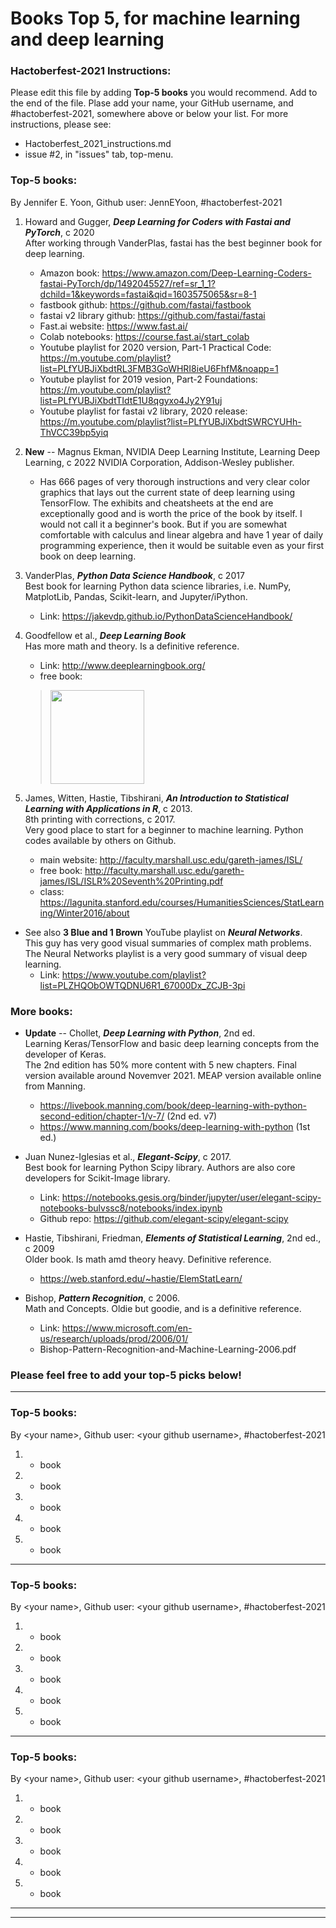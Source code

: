 #  Books Top 5, for machine learning and deep learning  


### Hactoberfest-2021 Instructions:  

Please edit this file by adding **Top-5 books** you would recommend.  Add to the end of the file.  Plase add your name, your GitHub username, and #hactoberfest-2021, somewhere above or below your list. For more instructions, please see:  
 * Hactoberfest_2021_instructions.md  
 * issue #2, in "issues" tab, top-menu.  


### Top-5 books:   
By Jennifer E. Yoon, Github user: JennEYoon, \#hactoberfest-2021    
  
 1. Howard and Gugger, ***Deep Learning for Coders with Fastai and PyTorch***, c 2020  
   After working through VanderPlas, fastai has the best beginner book for deep learning.
     - Amazon book:  https://www.amazon.com/Deep-Learning-Coders-fastai-PyTorch/dp/1492045527/ref=sr_1_1?dchild=1&keywords=fastai&qid=1603575065&sr=8-1   
     - fastbook github: https://github.com/fastai/fastbook  
     - fastai v2 library github: https://github.com/fastai/fastai 
     - Fast.ai website:  https://www.fast.ai/  
     - Colab notebooks:  https://course.fast.ai/start_colab    
     - Youtube playlist for 2020 version, Part-1 Practical Code:  
       https://m.youtube.com/playlist?list=PLfYUBJiXbdtRL3FMB3GoWHRI8ieU6FhfM&noapp=1  
     - Youtube playlist for 2019 vesion, Part-2 Foundations:  
       https://m.youtube.com/playlist?list=PLfYUBJiXbdtTIdtE1U8qgyxo4Jy2Y91uj   
     - Youtube playlist for fastai v2 library, 2020 release:  
       https://m.youtube.com/playlist?list=PLfYUBJiXbdtSWRCYUHh-ThVCC39bp5yiq  
       
 2. **New** -- Magnus Ekman, NVIDIA Deep Learning Institute, Learning Deep Learning, c 2022 NVIDIA Corporation, Addison-Wesley publisher.  
     - Has 666 pages of very thorough instructions and very clear color graphics that lays out the current state of deep learning using TensorFlow. The exhibits and cheatsheets at the end are exceptionally good and is worth the price of the book by itself. I would not call it a beginner's book. But if you are somewhat comfortable with calculus and linear algebra and have 1 year of daily programming experience, then it would be suitable even as your first book on deep learning.   

 3. VanderPlas, ***Python Data Science Handbook***, c 2017     
   Best book for learning Python data science libraries, i.e. NumPy, MatplotLib, Pandas, Scikit-learn, and Jupyter/iPython.  
    - Link: https://jakevdp.github.io/PythonDataScienceHandbook/        
       
 4. Goodfellow et al., ***Deep Learning Book***   
   Has more math and theory. Is a definitive reference.     
     - Link: http://www.deeplearningbook.org/  
     - free book:  <a href="./books/Goodfellow-Deep-Learning.pdf" alt="Goodfellow">
     > <img src="./books/goodfellow.jpg" width="150"></a>

 5. James, Witten, Hastie, Tibshirani, ***An Introduction to Statistical Learning with Applications in R***, c 2013.   
   8th printing with corrections, c 2017.  
   Very good place to start for a beginner to machine learning. Python codes available by others on Github.   
     - main website:  http://faculty.marshall.usc.edu/gareth-james/ISL/  
     - free book:  http://faculty.marshall.usc.edu/gareth-james/ISL/ISLR%20Seventh%20Printing.pdf   
     - class:  https://lagunita.stanford.edu/courses/HumanitiesSciences/StatLearning/Winter2016/about   
  
 * See also **3 Blue and 1 Brown** YouTube playlist on ***Neural Networks***.   
   This guy has very good visual summaries of complex math problems.  
   The Neural Networks playlist is a very good summary of visual deep learning.  
     - Link: https://www.youtube.com/playlist?list=PLZHQObOWTQDNU6R1_67000Dx_ZCJB-3pi   
 
### More books:  

 * **Update** -- Chollet, ***Deep Learning with Python***, 2nd ed.  
   Learning Keras/TensorFlow and basic deep learning concepts from the developer of Keras.  
   The 2nd edition has 50% more content with 5 new chapters. Final version available around Novemver 2021. MEAP version available online from Manning.  
     - https://livebook.manning.com/book/deep-learning-with-python-second-edition/chapter-1/v-7/ (2nd ed. v7)
     - https://www.manning.com/books/deep-learning-with-python (1st ed.)
     
 * Juan Nunez-Iglesias et al., ***Elegant-Scipy***, c 2017.  
   Best book for learning Python Scipy library. Authors are also core developers for Scikit-Image library.   
     - Link: https://notebooks.gesis.org/binder/jupyter/user/elegant-scipy-notebooks-bulvssc8/notebooks/index.ipynb  
     - Github repo: https://github.com/elegant-scipy/elegant-scipy  

 * Hastie, Tibshirani, Friedman, ***Elements of Statistical Learning***, 2nd ed., c 2009   
   Older book. Is math amd theory heavy. Definitive reference.   
     - https://web.stanford.edu/~hastie/ElemStatLearn/  

 * Bishop, ***Pattern Recognition***, c 2006.   
   Math and Concepts.  Oldie but goodie, and is a definitive reference.  
     - Link: https://www.microsoft.com/en-us/research/uploads/prod/2006/01/   
     - Bishop-Pattern-Recognition-and-Machine-Learning-2006.pdf  

### Please feel free to add your top-5 picks below!  

-----   

### Top-5 books:   
By \<your name\>, Github user: \<your github username\>, \#hactoberfest-2021  
  
  1. - book  

  2. - book    
  
  3. - book    
  
  4. - book  
  
  5. - book  

-----  

### Top-5 books:   
By \<your name\>, Github user: \<your github username\>, \#hactoberfest-2021  
  
  1. - book  

  2. - book    
  
  3. - book    
  
  4. - book  
  
  5. - book  

-----  

### Top-5 books:   
By \<your name\>, Github user: \<your github username\>, \#hactoberfest-2021  
  
  1. - book  

  2. - book    
  
  3. - book    
  
  4. - book  
  
  5. - book  

-----  







---  
<eof>  
